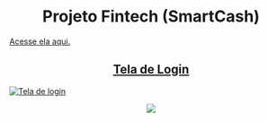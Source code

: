 <h1 align="center"> Projeto Fintech (SmartCash)</h1>

 <a href="https://jeniferscarlate.github.io/Fintech_Fiap/">Acesse ela aqui.

<h2 align="center"> Tela de Login </h2>

![Tela de login](https://github.com/jeniferscarlate/Fintech_Fiap/assets/72558032/88bd81c7-f29c-415f-9b12-6a742da2fa9d)

<div align="center">
<img src="https://github.com/jeniferscarlate/Fintech_Fiap/assets/72558032/88bd81c7-f29c-415f-9b12-6a742da2fa9d"></div>
